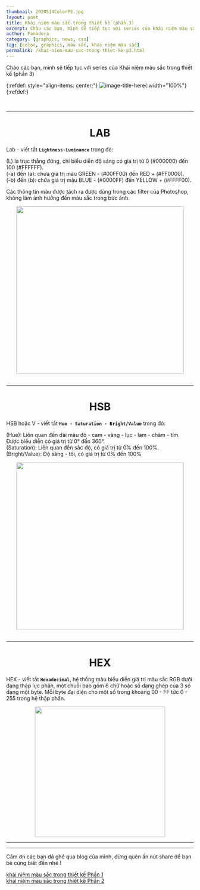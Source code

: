 ```yaml
---
thumbnail: 2020514ColorP3.jpg
layout: post
title: Khái niệm màu sắc trong thiết kế (phần 3)
excerpt: Chào các bạn, mình sẽ tiếp tục với series của khái niệm màu sắc trong thiết kế phần 3.
author: Panadora
category: [graphics, news, css]
tag: [color, graphics, màu sắc, khái niệm màu sắc] 
permalink: /khai-niem-mau-sac-trong-thiet-ke-p3.html
---
```


Chào các bạn, mình sẽ tiếp tục với series của Khái niệm màu sắc trong thiết kế (phần 3)<br>

{:refdef: style="align-items: center;"}
![image-title-here]({{site.url}}/image/2020514ColorP3.jpg){:width="100%"}
{:refdef:}

<br>
<hr>

<h1 style="text-align: center;">LAB</h1>

Lab - viết tắt **`Lightness-Luminance`** trong đó:

(L) là trục thẳng đứng, chỉ biểu diễn độ sáng có giá trị từ 0 (#000000) đến 100 (#FFFFFF).<br>
(-a) đến (a): chứa giá trị màu GREEN - (#00FF00) đến RED + (#FF0000).<br>
(-b) đến (b): chứa giá trị màu BLUE - (#0000FF) đến YELLOW + (#FFFF00).

Các thông tin màu được tách ra được dùng trong các filter của Photoshop, không làm ảnh hưởng đến màu sắc trong bức ảnh.

<center><img width="450" height="450" class="img-thumbnail" src="{{baseurl}}/image/LAB.png"></center>

<br>
<hr>

<h1 style="text-align: center;">HSB</h1>

HSB hoặc V - viết tắt **`Hue - Saturation - Bright/Value`** trong đó:

(Hue): Liên quan đến dải màu đỏ - cam - vàng - lục - lam - chàm - tím. Được biểu diễn có giá trị từ 0° đến 360°.<br>
(Saturation): Liên quan đến sắc độ, có giá trị từ 0% đến 100%.<br>
(Bright/Value): Độ sáng - tối, có giá trị từ 0% đến 100%<br>

<center><img width="450" height="450" class="img-thumbnail" src="{{baseurl}}/image/HSB.png"></center>

<br>
<hr>

<h1 style="text-align: center;">HEX</h1>

HEX - viết tắt **`Hexadecimal`**, hệ thống màu biểu diễn giá trị màu sắc RGB dưới dạng thập lục phân, một chuỗi bao gồm 6 chữ hoặc số dạng ghép của 3 số dạng một byte. Mỗi byte đại diện cho một số trong khoảng 00 - FF tức 0 - 255 trong hệ thập phân.

<center><img width="350" height="350" class="img-thumbnail" src="{{baseurl}}/image/HEX.jpg"></center>

<hr><hr>

Cảm ơn các bạn đã ghé qua blog của mình, đừng quên ấn nút share để bạn bè cùng biết đến nhé !

[khái niệm màu sắc trong thiết kế Phần 1](https://congnghevacuocsong.tk/khai-niem-mau-sac-trong-thiet-ke-p1) <br>
[khái niệm màu sắc trong thiết kế Phần 2](https://congnghevacuocsong.tk/khai-niem-mau-sac-trong-thiet-ke-p2) <br>
